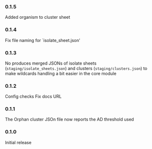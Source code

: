 ### 0.1.5

Added organism to cluster sheet

### 0.1.4

Fix file naming for `isolate_sheet.json'

### 0.1.3

No produces merged JSONs of isolate sheets (`staging/isolate_sheets.json`) and clusters (`staging/clusters.json`) to make wildcards handling a bit easier in the core module

### 0.1.2

Config checks
Fix docs URL

### 0.1.1

The Orphan cluster JSOn file now reports the AD threshold used

### 0.1.0

Initial release

